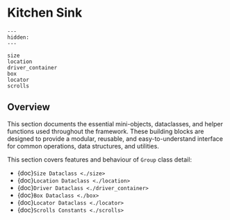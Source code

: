 # Kitchen Sink

```{toctree}
---
hidden:
---

size
location
driver_container
box
locator
scrolls
```

## Overview

This section documents the essential mini-objects, dataclasses, 
and helper functions used throughout the framework.
These building blocks are designed to provide a modular, 
reusable, and easy-to-understand interface for common 
operations, data structures, and utilities.

This section covers features and behaviour of `Group` class detail:
- {doc}`Size Dataclass <./size>`
- {doc}`Location Dataclass <./location>`
- {doc}`Driver Dataclass <./driver_container>`
- {doc}`Box Dataclass <./box>`
- {doc}`Locator Dataclass <./locator>`
- {doc}`Scrolls Constants <./scrolls>`
